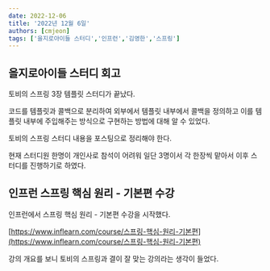 ```yaml
---
date: 2022-12-06
title: '2022년 12월 6일'
authors: [cmjeon]
tags: ['을지로아이들 스터디','인프런','김영한','스프링']
---
```


## 을지로아이들 스터디 회고

토비의 스프링 3장 템플릿 스터디가 끝났다.
 
코드를 템플릿과 콜백으로 분리하여 외부에서 템플릿 내부에서 콜백을 정의하고 이를 템플릿 내부에 주입해주는 방식으로 구현하는 방법에 대해 알 수 있었다.

토비의 스프링 스터디 내용을 포스팅으로 정리해야 한다.

<!--truncate-->

현재 스터디원 한명이 개인사로 참석이 어려워 일단 3명이서 각 한장씩 맡아서 이후 스터디를 진행하기로 하였다.

## 인프런 스프링 핵심 원리 - 기본편 수강

인프런에서 스프링 핵심 원리 - 기본편 수강을 시작했다.

[https://www.inflearn.com/course/스프링-핵심-원리-기본편](https://www.inflearn.com/course/스프링-핵심-원리-기본편)

강의 개요를 보니 토비의 스프링과 결이 잘 맞는 강의라는 생각이 들었다.
